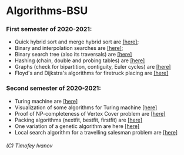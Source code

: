 # Algorithms-BSU

### First semester of 2020-2021:
* Quick hybrid sort and merge hybrid sort are [[here]](https://github.com/Tshmofen/Algorithms-BSU/tree/master/Projects/HybridSorts);
* Binary and interpolation searches are [[here]](https://github.com/Tshmofen/Algorithms-BSU/tree/master/Projects/Searching);
* Binary search tree (also its traversals) are [[here]](https://github.com/Tshmofen/Algorithms-BSU/tree/master/Projects/BinarySearchTree)
* Hashing (chain, double and probing tables) are [[here]](https://github.com/Tshmofen/Algorithms-BSU/tree/master/Projects/Hashing)
* Graphs (check for bipartition, contiguity, Euler cycles) are [[here]](https://github.com/Tshmofen/Algorithms-BSU/blob/master/Projects/Graphs)
* Floyd's and Dijkstra's algorithms for firetruck placing are [[here]](https://github.com/Tshmofen/Algorithms-BSU/tree/master/Projects/FiretruckPlacing)

### Second semester of 2020-2021:
* Turing machine are [[here]](https://github.com/Tshmofen/Algorithms-BSU/tree/master/Projects/Turing)
* Visualization of some algorithms for Turing machine [[here]](https://github.com/Tshmofen/Algorithms-BSU/tree/master/Projects/TuringGraphics)
* Proof of NP-completeness of Vertex Cover problem are [[here]](https://github.com/Tshmofen/Algorithms-BSU/tree/master/Projects/NP-completeness)
* Packing algorithms (nextfit, bestfit, firstfit) are [[here]](https://github.com/Tshmofen/Algorithms-BSU/tree/master/Projects/Packaging)
* One variation of a genetic algorithm are here [[here]](https://github.com/Tshmofen/Algorithms-BSU/tree/master/Projects/GeneticAlgorithm)
* Local search algorithm for a travelling salesman problem are [[here]](https://github.com/Tshmofen/Algorithms-BSU/tree/master/Projects/LocalSearch)

###### (C) Timofey Ivanov
